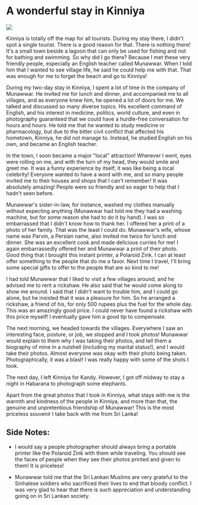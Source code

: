 # A wonderful stay in Kinniya

![](https://blogger.googleusercontent.com/img/b/R29vZ2xl/AVvXsEjg5F63dhAfPRHtQxnEbDIDZTdDbiN-c2XojllHjqRGIyzeVnhVBkRFoS10IApaOhsHjffUzoeFnEKdm8wvyWIWWk0kLCeci_NWxW_0K99Xz9HhpVwiiiS1SnjuI5Gnzd-7oXMR6ROvIWo6/s0/photo-707081.JPG)

Kinniya is totally off the map for all tourists. During my stay there, I didn't spot a single tourist. There is a good reason for that. There is nothing there! It's a small town beside a lagoon that can only be used for fishing and not for bathing and swimming. So why did I go there? Because I met these very friendly people, especially an English teacher called Munawwar. When I told him that I wanted to see village life, he said he could help me with that. That was enough for me to forget the beach and go to Kinniya!

During my two-day stay in Kinniya, I spent a lot of time in the company of Munawwar. He invited me for lunch and dinner, and accompanied me to all villages, and as everyone knew him, he opened a lot of doors for me. We talked and discussed so many diverse topics. His excellent command of English, and his interest in medicine, politics, world culture, and even in photography guaranteed that we could have a hurdle-free conversation for hours and hours. He told me that he wanted to study medicine or pharmacology, but due to the bitter civil conflict that affected his hometown, Kinniya, he did not manage to. Instead, he studied English on his own, and became an English teacher.

In the town, I soon became a major "local" attraction! Wherever I went, eyes were rolling on me, and with the turn of my head, they would smile and greet me. It was a funny experience by itself; it was like being a local celebrity! Everyone wanted to have a word with me, and so many people invited me to their houses and shops that I can't remember! It was absolutely amazing! People were so friendly and so eager to help that I hadn't seen before.

Munawwar's sister-in-law, for instance, washed my clothes manually without expecting anything (Munawwar had told me they had a washing machine, but for some reason she had to do it by hand). I was so embarrassed that I didn't know how to thank her. I offered her a print of a photo of her family. That was the least I could do. Munawwar's wife, whose name was Parvin, a Persian name, also invited me twice for lunch and dinner. She was an excellent cook and made delicious curries for me! I again embarrassedly offered her and Munawwar a print of their photo. Good thing that I brought this instant printer, a Polaroid Zink. I can at least offer something to the people that do me a favor. Next time I travel, I'll bring some special gifts to offer to the people that are so kind to me!

I had told Munawwar that I liked to visit a few villages around, and he advised me to rent a rickshaw. He also said that he would come along to show me around. I said that I didn't want to trouble him, and I could go alone, but he insisted that it was a pleasure for him. So he arranged a rickshaw, a friend of his, for only 500 rupees plus the fuel for the whole day. This was an amazingly good price. I could never have found a rickshaw with this price myself! I eventually gave him a good tip to compensate.

The next morning, we headed towards the villages. Everywhere I saw an interesting face, posture, or job, we stopped and I took photos! Munawwar would explain to them why I was taking their photos, and tell them a biography of mine in a nutshell (including my marital status!), and I would take their photos. Almost everyone was okay with their photo being taken. Photographically, it was a blast! I was really happy with some of the shots I took.

The next day, I left Kinniya for Kandy. However, I got off midway to stay a night in Habarana to photograph some elephants.

Apart from the great photos that I took in Kinniya, what stays with me is the warmth and kindness of the people in Kinniya, and more than that, the genuine and unpretentious friendship of Munawwar! This is the most priceless souvenir I take back with me from Sri Lanka!

## Side Notes:

- I would say a people photographer should always bring a portable printer like the Polaroid Zink with them while traveling. You should see the faces of people when they see their photos printed and given to them! It is priceless!

- Munawwar told me that the Sri Lankan Muslims are very grateful to the Sinhalese soldiers who sacrificed their lives to end that bloody conflict. I was very glad to hear that there is such appreciation and understanding going on in Sri Lankan society.
